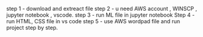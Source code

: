 step 1 - download and extreact file
step 2 - u need AWS account , WINSCP , jupyter notebook , vscode.
step 3 - run ML file in jupyter notebook
Step 4 -  run HTML, CSS file  in vs code
step 5 - use AWS wordpad file and run project step by step.
